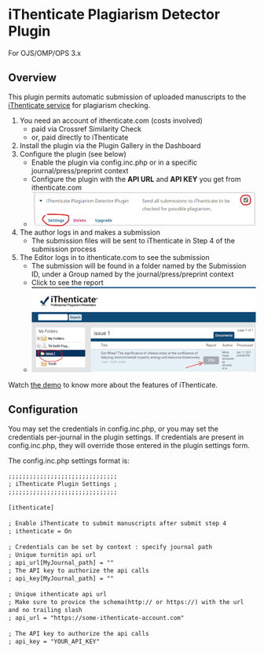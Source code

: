 # iThenticate Plagiarism Detector Plugin

For OJS/OMP/OPS 3.x

## Overview

This plugin permits automatic submission of uploaded manuscripts to the [iThenticate service](http://www.ithenticate.com/) for plagiarism checking.
1. You need an account of ithenticate.com (costs involved)
   * paid via Crossref Similarity Check
   * or, paid directly to iThenticate
2. Install the plugin via the Plugin Gallery in the Dashboard
3. Configure the plugin (see below)
   * Enable the plugin via config.inc.php or in a specific journal/press/preprint context
   * Configure the plugin with the **API URL** and **API KEY** you get from ithenticate.com
   * ![Example Settings configuration](ithenticate-settings.png)
4. The author logs in and makes a submission
   * The submission files will be sent to iThenticate in Step 4 of the submission process
5. The Editor logs in to ithenticate.com to see the submission
   * The submission will be found in a folder named by the Submission ID, under a Group named by the journal/press/preprint context
   * Click to see the report
   * ![Example report review](ithenticate-report.png)

Watch [the demo](https://www.ithenticate.com/demo) to know more about the features of iThenticate.

## Configuration

You may set the credentials in config.inc.php, or you may set the credentials per-journal in the plugin settings.  If credentials are present in config.inc.php, they will override those entered in the plugin settings form.

The config.inc.php settings format is:

```
;;;;;;;;;;;;;;;;;;;;;;;;;;;;;;;
; iThenticate Plugin Settings ;
;;;;;;;;;;;;;;;;;;;;;;;;;;;;;;;

[ithenticate]

; Enable iThenticate to submit manuscripts after submit step 4
; ithenticate = On

; Credentials can be set by context : specify journal path
; Unique turnitin api url
; api_url[MyJournal_path] = ""
; The API key to authorize the api calls
; api_key[MyJournal_path] = ""

; Unique ithenticate api url
; Make sure to provice the schema(http:// or https://) with the url and no trailing slash
; api_url = "https://some-ithenticate-account.com"

; The API key to authorize the api calls
; api_key = "YOUR_API_KEY"
```

